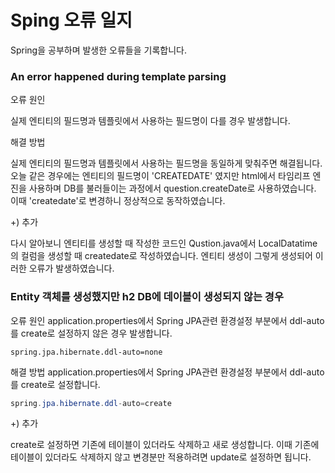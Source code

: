 # Sping 오류 일지
Spring을 공부하며 발생한 오류들을 기록합니다.

###  An error happened during template parsing
오류 원인 

실제 엔티티의 필드명과 템플릿에서 사용하는 필드명이 다를 경우 발생합니다.

해결 방법

실제 엔티티의 필드명과 템플릿에서 사용하는 필드명을 동일하게 맞춰주면 해결됩니다.
오늘 같은 경우에는 엔티티의 필드명이 'CREATEDATE' 였지만  html에서 타임리프 엔진을 사용하며 DB를 불러들이는 과정에서 question.createDate로 사용하였습니다. 이때 'createdate'로 변경하니 정상적으로 동작하였습니다.

+) 추가

다시 알아보니 엔티티를 생성할 때 작성한 코드인 Qustion.java에서 LocalDatatime의 컬럼을 생성할 때 createdate로 작성하였습니다. 엔티티 생성이 그렇게 생성되어 이러한 오류가 발생하였습니다. 


### Entity 객체를 생성했지만 h2 DB에 데이블이 생성되지 않는 경우

오류 원인
application.properties에서 Spring JPA관련 환경설정 부분에서 ddl-auto를 create로 설정하지 않은 경우 발생합니다.
```
spring.jpa.hibernate.ddl-auto=none
```

해결 방법
application.properties에서 Spring JPA관련 환경설정 부분에서 ddl-auto를 create로 설정합니다.
```java
spring.jpa.hibernate.ddl-auto=create
```
+) 추가

create로 설정하면 기존에 테이블이 있더라도 삭제하고 새로 생성합니다. 이때 기존에 테이블이 있더라도 삭제하지 않고 변경분만 적용하려면 update로 설정하면 됩니다.
